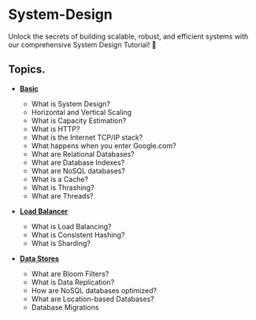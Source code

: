 # System-Design
Unlock the secrets of building scalable, robust, and efficient systems with our comprehensive System Design Tutorial! 🎯 
## Topics.
- [**Basic**](https://github.com/Kunals0612/System-Design/tree/Basic)
  - What is System Design?
  - Horizontal and Vertical Scaling
  - What is Capacity Estimation?
  - What is HTTP?
  - What is the Internet TCP/IP stack?
  - What happens when you enter Google.com?
  - What are Relational Databases?
  - What are Database Indexes?
  - What are NoSQL databases?
  - What is a Cache?
  - What is Thrashing?
  - What are Threads?

- [**Load Balancer**](https://github.com/Kunals0612/System-Design/tree/Load-Balancing)
   - What is Load Balancing?
   - What is Consistent Hashing?
   - What is Sharding?

- [**Data Stores**]()
  - What are Bloom Filters?
  - What is Data Replication?
  - How are NoSQL databases optimized?
  - What are Location-based Databases?
  - Database Migrations
